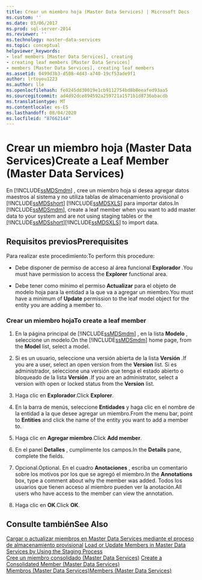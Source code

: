 ```yaml
---
title: Crear un miembro hoja (Master Data Services) | Microsoft Docs
ms.custom: ''
ms.date: 03/06/2017
ms.prod: sql-server-2014
ms.reviewer: ''
ms.technology: master-data-services
ms.topic: conceptual
helpviewer_keywords:
- leaf members [Master Data Services], creating
- creating leaf members [Master Data Services]
- members [Master Data Services], creating leaf members
ms.assetid: 0499d3b3-d508-4d43-a740-19cf53ade9f1
author: lrtoyou1223
ms.author: lle
ms.openlocfilehash: fe0245dd30019e1cb9112754bd8b8eeafed93aa5
ms.sourcegitcommit: ad4d92dce894592a259721a1571b1d8736abacdb
ms.translationtype: MT
ms.contentlocale: es-ES
ms.lasthandoff: 08/04/2020
ms.locfileid: "87662144"
---
```

# <a name="create-a-leaf-member-master-data-services"></a><span data-ttu-id="d7c12-102">Crear un miembro hoja (Master Data Services)</span><span class="sxs-lookup"><span data-stu-id="d7c12-102">Create a Leaf Member (Master Data Services)</span></span>
  <span data-ttu-id="d7c12-103">En [!INCLUDE[ssMDSmdm](../includes/ssmdsmdm-md.md)] , cree un miembro hoja si desea agregar datos maestros al sistema y no utiliza tablas de almacenamiento provisional o [!INCLUDE[ssMDSshort](../includes/ssmdsshort-md.md)] [!INCLUDE[ssMDSXLS](../includes/ssmdsxls-md.md)] para importar datos.</span><span class="sxs-lookup"><span data-stu-id="d7c12-103">In [!INCLUDE[ssMDSmdm](../includes/ssmdsmdm-md.md)], create a leaf member when you want to add master data to your system and are not using staging tables or the [!INCLUDE[ssMDSshort](../includes/ssmdsshort-md.md)][!INCLUDE[ssMDSXLS](../includes/ssmdsxls-md.md)] to import data.</span></span>  
  
## <a name="prerequisites"></a><span data-ttu-id="d7c12-104">Requisitos previos</span><span class="sxs-lookup"><span data-stu-id="d7c12-104">Prerequisites</span></span>  
 <span data-ttu-id="d7c12-105">Para realizar este procedimiento:</span><span class="sxs-lookup"><span data-stu-id="d7c12-105">To perform this procedure:</span></span>  
  
-   <span data-ttu-id="d7c12-106">Debe disponer de permiso de acceso al área funcional **Explorador** .</span><span class="sxs-lookup"><span data-stu-id="d7c12-106">You must have permission to access the **Explorer** functional area.</span></span>  
  
-   <span data-ttu-id="d7c12-107">Debe tener como mínimo el permiso **Actualizar** para el objeto de modelo hoja para la entidad a la que va a agregar un miembro.</span><span class="sxs-lookup"><span data-stu-id="d7c12-107">You must have a minimum of **Update** permission to the leaf model object for the entity you are adding a member to.</span></span>  
  
### <a name="to-create-a-leaf-member"></a><span data-ttu-id="d7c12-108">Crear un miembro hoja</span><span class="sxs-lookup"><span data-stu-id="d7c12-108">To create a leaf member</span></span>  
  
1.  <span data-ttu-id="d7c12-109">En la página principal de [!INCLUDE[ssMDSmdm](../includes/ssmdsmdm-md.md)] , en la lista **Modelo** , seleccione un modelo.</span><span class="sxs-lookup"><span data-stu-id="d7c12-109">On the [!INCLUDE[ssMDSmdm](../includes/ssmdsmdm-md.md)] home page, from the **Model** list, select a model.</span></span>  
  
2.  <span data-ttu-id="d7c12-110">Si es un usuario, seleccione una versión abierta de la lista **Versión** .</span><span class="sxs-lookup"><span data-stu-id="d7c12-110">If you are a user, select an open version from the **Version** list.</span></span> <span data-ttu-id="d7c12-111">Si es administrador, seleccione una versión que tenga el estado abierto o bloqueado de la lista **Versión** .</span><span class="sxs-lookup"><span data-stu-id="d7c12-111">If you are an administrator, select a version with open or locked status from the **Version** list.</span></span>  
  
3.  <span data-ttu-id="d7c12-112">Haga clic en **Explorador**.</span><span class="sxs-lookup"><span data-stu-id="d7c12-112">Click **Explorer**.</span></span>  
  
4.  <span data-ttu-id="d7c12-113">En la barra de menús, seleccione **Entidades** y haga clic en el nombre de la entidad a la que desee agregar un miembro.</span><span class="sxs-lookup"><span data-stu-id="d7c12-113">From the menu bar, point to **Entities** and click the name of the entity you want to add a member to.</span></span>  
  
5.  <span data-ttu-id="d7c12-114">Haga clic en **Agregar miembro**.</span><span class="sxs-lookup"><span data-stu-id="d7c12-114">Click **Add member**.</span></span>  
  
6.  <span data-ttu-id="d7c12-115">En el panel **Detalles** , cumplimente los campos.</span><span class="sxs-lookup"><span data-stu-id="d7c12-115">In the **Details** pane, complete the fields.</span></span>  
  
7.  <span data-ttu-id="d7c12-116">Opcional.</span><span class="sxs-lookup"><span data-stu-id="d7c12-116">Optional.</span></span> <span data-ttu-id="d7c12-117">En el cuadro **Anotaciones** , escriba un comentario sobre los motivos por los que se agregó el miembro.</span><span class="sxs-lookup"><span data-stu-id="d7c12-117">In the **Annotations** box, type a comment about why the member was added.</span></span> <span data-ttu-id="d7c12-118">Todos los usuarios que tienen acceso al miembro pueden ver la anotación.</span><span class="sxs-lookup"><span data-stu-id="d7c12-118">All users who have access to the member can view the annotation.</span></span>  
  
8.  <span data-ttu-id="d7c12-119">Haga clic en **OK**.</span><span class="sxs-lookup"><span data-stu-id="d7c12-119">Click **OK**.</span></span>  
  
## <a name="see-also"></a><span data-ttu-id="d7c12-120">Consulte también</span><span class="sxs-lookup"><span data-stu-id="d7c12-120">See Also</span></span>  
 <span data-ttu-id="d7c12-121">[Cargar o actualizar miembros en Master Data Services mediante el proceso de almacenamiento provisional](add-update-and-delete-data-master-data-services.md) </span><span class="sxs-lookup"><span data-stu-id="d7c12-121">[Load or Update Members in Master Data Services by Using the Staging Process](add-update-and-delete-data-master-data-services.md) </span></span>  
 <span data-ttu-id="d7c12-122">[Cree un miembro consolidado &#40;Master Data Services&#41;](../../2014/master-data-services/create-a-consolidated-member-master-data-services.md) </span><span class="sxs-lookup"><span data-stu-id="d7c12-122">[Create a Consolidated Member &#40;Master Data Services&#41;](../../2014/master-data-services/create-a-consolidated-member-master-data-services.md) </span></span>  
 [<span data-ttu-id="d7c12-123">Miembros &#40;Master Data Services&#41;</span><span class="sxs-lookup"><span data-stu-id="d7c12-123">Members &#40;Master Data Services&#41;</span></span>](../../2014/master-data-services/members-master-data-services.md)  
  
  
